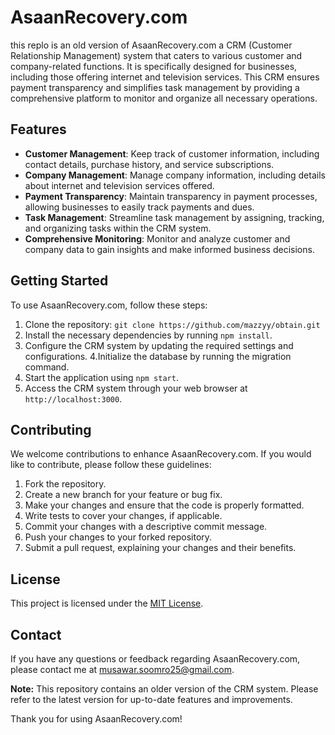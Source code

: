 # AsaanRecovery.com

this replo is an old version of AsaanRecovery.com a CRM (Customer Relationship Management) system that caters to various customer and company-related functions. It is specifically designed for businesses, including those offering internet and television services. This CRM ensures payment transparency and simplifies task management by providing a comprehensive platform to monitor and organize all necessary operations.

## Features

- **Customer Management**: Keep track of customer information, including contact details, purchase history, and service subscriptions.
- **Company Management**: Manage company information, including details about internet and television services offered.
- **Payment Transparency**: Maintain transparency in payment processes, allowing businesses to easily track payments and dues.
- **Task Management**: Streamline task management by assigning, tracking, and organizing tasks within the CRM system.
- **Comprehensive Monitoring**: Monitor and analyze customer and company data to gain insights and make informed business decisions.

## Getting Started

To use AsaanRecovery.com, follow these steps:

1. Clone the repository: `git clone https://github.com/mazzyy/obtain.git`
2. Install the necessary dependencies by running `npm install`.
3. Configure the CRM system by updating the required settings and configurations.
4.Initialize the database by running the migration command.
5. Start the application using `npm start`.
6. Access the CRM system through your web browser at `http://localhost:3000`.
 

## Contributing

We welcome contributions to enhance AsaanRecovery.com. If you would like to contribute, please follow these guidelines:

1. Fork the repository.
2. Create a new branch for your feature or bug fix.
3. Make your changes and ensure that the code is properly formatted.
4. Write tests to cover your changes, if applicable.
5. Commit your changes with a descriptive commit message.
6. Push your changes to your forked repository.
7. Submit a pull request, explaining your changes and their benefits.

## License

This project is licensed under the [MIT License](LICENSE).

## Contact

If you have any questions or feedback regarding AsaanRecovery.com, please contact me at [musawar.soomro25@gmail.com](mailto:musawar.soomro25@gmail.com).

**Note:** This repository contains an older version of the CRM system. Please refer to the latest version for up-to-date features and improvements.

Thank you for using AsaanRecovery.com!

